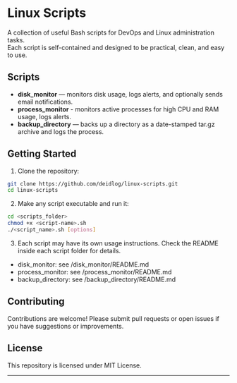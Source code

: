 # Linux Scripts

A collection of useful Bash scripts for DevOps and Linux administration tasks.  
Each script is self-contained and designed to be practical, clean, and easy to use.

## Scripts

- **disk_monitor** — monitors disk usage, logs alerts, and optionally sends email notifications.
- **process_monitor** - monitors active processes for high CPU and RAM usage, logs alerts.
- **backup_directory** — backs up a directory as a date-stamped tar.gz archive and logs the process.

## Getting Started

1. Clone the repository:
```bash
git clone https://github.com/deidlog/linux-scripts.git
cd linux-scripts
```
2. Make any script executable and run it:
```bash
cd <scripts_folder>
chmod +x <script-name>.sh
./<script_name>.sh [options]
```
3. Each script may have its own usage instructions. Check the README inside each script folder for details.
- disk_monitor: see /disk_monitor/README.md
- process_monitor: see /process_monitor/README.md
- backup_directory: see /backup_directory/README.md

## Contributing
Contributions are welcome! Please submit pull requests or open issues if you have suggestions or improvements.

## License
This repository is licensed under MIT License.

---
